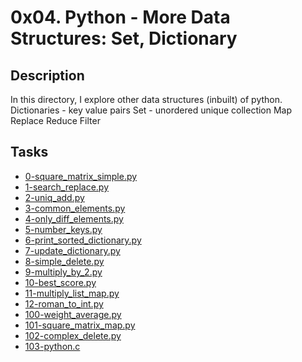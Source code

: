 # 0x04. Python - More Data Structures: Set, Dictionary
## Description

In this directory, I explore other data structures (inbuilt) of python.
Dictionaries - key value pairs
Set - unordered unique collection
Map
Replace
Reduce
Filter

## Tasks

* [0-square_matrix_simple.py](0-square_matrix_simple.py)
* [1-search_replace.py](1-search_replace.py)
* [2-uniq_add.py](2-uniq_add.py)
* [3-common_elements.py](3-common_elements.py)
* [4-only_diff_elements.py](4-only_diff_elements.py)
* [5-number_keys.py](5-number_keys.py)
* [6-print_sorted_dictionary.py](6-print_sorted_dictionary.py)
* [7-update_dictionary.py](7-update_dictionary.py)
* [8-simple_delete.py](8-simple_delete.py)
* [9-multiply_by_2.py](9-multiply_by_.py)
* [10-best_score.py](10-best_score.py)
* [11-multiply_list_map.py](11-multiply_list_map.py)
* [12-roman_to_int.py](12-roman_to_int.py)
* [100-weight_average.py](100-weight_average.py)
* [101-square_matrix_map.py](101-square_matrix_map.py)
* [102-complex_delete.py](102-complex_delete.py)
* [103-python.c](103-python.c)
